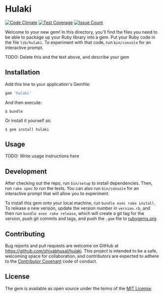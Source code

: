 # Hulaki
[![Code Climate](https://codeclimate.com/github/shivabhusal/hulaki/badges/gpa.svg)](https://codeclimate.com/github/shivabhusal/hulaki)
[![Test Coverage](https://codeclimate.com/github/shivabhusal/hulaki/badges/coverage.svg)](https://codeclimate.com/github/shivabhusal/hulaki/coverage)
[![Issue Count](https://codeclimate.com/github/shivabhusal/hulaki/badges/issue_count.svg)](https://codeclimate.com/github/shivabhusal/hulaki)

Welcome to your new gem! In this directory, you'll find the files you need to be able to package up your Ruby library into a gem. Put your Ruby code in the file `lib/hulaki`. To experiment with that code, run `bin/console` for an interactive prompt.

TODO: Delete this and the text above, and describe your gem

## Installation

Add this line to your application's Gemfile:

```ruby
gem 'hulaki'
```

And then execute:

    $ bundle

Or install it yourself as:

    $ gem install hulaki

## Usage

TODO: Write usage instructions here

## Development

After checking out the repo, run `bin/setup` to install dependencies. Then, run `rake spec` to run the tests. You can also run `bin/console` for an interactive prompt that will allow you to experiment.

To install this gem onto your local machine, run `bundle exec rake install`. To release a new version, update the version number in `version.rb`, and then run `bundle exec rake release`, which will create a git tag for the version, push git commits and tags, and push the `.gem` file to [rubygems.org](https://rubygems.org).

## Contributing

Bug reports and pull requests are welcome on GitHub at https://github.com/shivabhusal/hulaki. This project is intended to be a safe, welcoming space for collaboration, and contributors are expected to adhere to the [Contributor Covenant](contributor-covenant.org) code of conduct.


## License

The gem is available as open source under the terms of the [MIT License](http://opensource.org/licenses/MIT).

